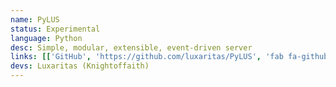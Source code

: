 ```yaml
---
name: PyLUS
status: Experimental
language: Python
desc: Simple, modular, extensible, event-driven server
links: [['GitHub', 'https://github.com/luxaritas/PyLUS', 'fab fa-github']]
devs: Luxaritas (Knightoffaith)
---
```

